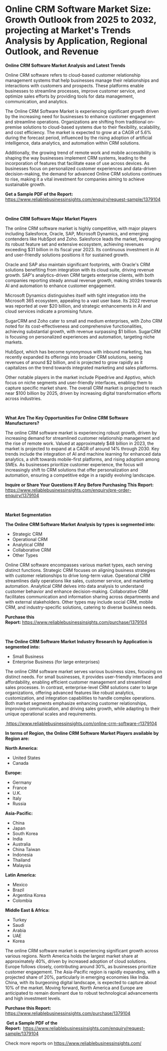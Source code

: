 <p><h1>Online CRM Software Market Size: Growth Outlook from 2025 to 2032, projecting at Market's Trends Analysis by Application, Regional Outlook, and Revenue</h1></p><p><strong>Online CRM Software Market Analysis and Latest Trends</strong></p>
<p><p>Online CRM software refers to cloud-based customer relationship management systems that help businesses manage their relationships and interactions with customers and prospects. These platforms enable businesses to streamline processes, improve customer service, and optimize sales efforts by providing tools for data management, communication, and analytics.</p><p>The Online CRM Software Market is experiencing significant growth driven by the increasing need for businesses to enhance customer engagement and streamline operations. Organizations are shifting from traditional on-premise solutions to cloud-based systems due to their flexibility, scalability, and cost efficiency. The market is expected to grow at a CAGR of 5.6% during the forecast period, influenced by the rising adoption of artificial intelligence, data analytics, and automation within CRM solutions. </p><p>Additionally, the growing trend of remote work and mobile accessibility is shaping the way businesses implement CRM systems, leading to the incorporation of features that facilitate ease of use across devices. As businesses focus on personalized customer experiences and data-driven decision-making, the demand for advanced Online CRM solutions continues to rise, making it a vital investment for companies aiming to achieve sustainable growth.</p></p>
<p><strong>Get a Sample PDF of the Report:&nbsp;</strong> <a href="https://www.reliablebusinessinsights.com/enquiry/request-sample/1379104?utm_campaign=3325&utm_medium=2&utm_source=Github&utm_content=ia&utm_term=09032025&utm_id=online-crm-software">https://www.reliablebusinessinsights.com/enquiry/request-sample/1379104</a></p>
<p>&nbsp;</p>
<p><strong>Online CRM Software Major Market Players</strong></p>
<p><p>The online CRM software market is highly competitive, with major players including Salesforce, Oracle, SAP, Microsoft Dynamics, and emerging contenders like HubSpot and Zoho. Salesforce leads the market, leveraging its robust feature set and extensive ecosystem, achieving revenues exceeding $31 billion in its fiscal year 2023. Its continuous investment in AI and user-friendly solutions positions it for sustained growth.</p><p>Oracle and SAP also maintain significant footprints, with Oracle's CRM solutions benefiting from integration with its cloud suite, driving revenue growth. SAP's analytics-driven CRM targets enterprise clients, with both companies reporting steady annual revenue growth, making strides towards AI and automation to enhance customer engagement.</p><p>Microsoft Dynamics distinguishes itself with tight integration into the Microsoft 365 ecosystem, appealing to a vast user base. Its 2022 revenue was reported at over $20 billion, and strategic enhancements in AI and cloud services indicate a promising future.</p><p>SugarCRM and Zoho cater to small and medium enterprises, with Zoho CRM noted for its cost-effectiveness and comprehensive functionalities, achieving substantial growth, with revenue surpassing $1 billion. SugarCRM is focusing on personalized experiences and automation, targeting niche markets.</p><p>HubSpot, which has become synonymous with inbound marketing, has recently expanded its offerings into broader CRM solutions, seeing revenues of around $2 billion, and is projected to grow rapidly as it capitalizes on the trend towards integrated marketing and sales platforms.</p><p>Other notable players in the market include Pipedrive and Apptivo, which focus on niche segments and user-friendly interfaces, enabling them to capture specific market share. The overall CRM market is projected to reach near $100 billion by 2025, driven by increasing digital transformation efforts across industries.</p></p>
<p>&nbsp;</p>
<p><strong>What Are The Key Opportunities For Online CRM Software Manufacturers?</strong></p>
<p><p>The online CRM software market is experiencing robust growth, driven by increasing demand for streamlined customer relationship management and the rise of remote work. Valued at approximately $48 billion in 2023, the market is projected to expand at a CAGR of around 14% through 2030. Key trends include the integration of AI and machine learning for enhanced data analytics, a shift towards mobile-first platforms, and rising adoption among SMEs. As businesses prioritize customer experience, the focus will increasingly shift to CRM solutions that offer personalization and automation, ensuring a competitive edge in a rapidly evolving landscape.</p></p>
<p><strong>Inquire or Share Your Questions If Any Before Purchasing This Report:</strong> <a href="https://www.reliablebusinessinsights.com/enquiry/pre-order-enquiry/1379104?utm_campaign=3325&utm_medium=2&utm_source=Github&utm_content=ia&utm_term=09032025&utm_id=online-crm-software">https://www.reliablebusinessinsights.com/enquiry/pre-order-enquiry/1379104</a></p>
<p>&nbsp;</p>
<p><strong>Market Segmentation</strong></p>
<p><strong>The Online CRM Software Market Analysis by types is segmented into:</strong></p>
<p><ul><li>Strategic CRM</li><li>Operational CRM</li><li>Analytical CRM</li><li>Collaborative CRM</li><li>Other Types</li></ul></p>
<p><p>Online CRM software encompasses various market types, each serving distinct functions. Strategic CRM focuses on aligning business strategies with customer relationships to drive long-term value. Operational CRM streamlines daily operations like sales, customer service, and marketing automation. Analytical CRM delves into data analysis to understand customer behavior and enhance decision-making. Collaborative CRM facilitates communication and information sharing across departments and with external stakeholders. Other types may include social CRM, mobile CRM, and industry-specific solutions, catering to diverse business needs.</p></p>
<p><strong>Purchase this Report:&nbsp;</strong><a href="https://www.reliablebusinessinsights.com/purchase/1379104?utm_campaign=3325&utm_medium=2&utm_source=Github&utm_content=ia&utm_term=09032025&utm_id=online-crm-software">https://www.reliablebusinessinsights.com/purchase/1379104</a></p>
<p>&nbsp;</p>
<p><strong>The Online CRM Software Market Industry Research by Application is segmented into:</strong></p>
<p><ul><li>Small Business</li><li>Enterprise Business (for large enterprises)</li></ul></p>
<p><p>The online CRM software market serves various business sizes, focusing on distinct needs. For small businesses, it provides user-friendly interfaces and affordability, enabling efficient customer management and streamlined sales processes. In contrast, enterprise-level CRM solutions cater to large organizations, offering advanced features like robust analytics, customization, and integration capabilities to handle complex operations. Both market segments emphasize enhancing customer relationships, improving communication, and driving sales growth, while adapting to their unique operational scales and requirements.</p></p>
<p><a href="https://www.reliablebusinessinsights.com/online-crm-software-r1379104?utm_campaign=3325&utm_medium=2&utm_source=Github&utm_content=ia&utm_term=09032025&utm_id=online-crm-software">&nbsp;https://www.reliablebusinessinsights.com/online-crm-software-r1379104</a></p>
<p><strong>In terms of Region, the Online CRM Software Market Players available by Region are:</strong></p>
<p>
    <p> <strong> North America: </strong>
        <ul>
            <li>United States</li>
            <li>Canada</li>
        </ul>
        </p> 
    <p> <strong> Europe: </strong>
        <ul>
            <li>Germany</li>
            <li>France</li>
            <li>U.K.</li>
            <li>Italy</li>
            <li>Russia</li>
        </ul>
        </p> 
    <p> <strong> Asia-Pacific: </strong>
        <ul>
            <li>China</li>
            <li>Japan</li>
            <li>South Korea</li>
            <li>India</li>
            <li>Australia</li>
            <li>China Taiwan</li>
            <li>Indonesia</li>
            <li>Thailand</li>
            <li>Malaysia</li>
        </ul>
        </p> 
    <p> <strong> Latin America: </strong>
        <ul>
            <li>Mexico</li>
            <li>Brazil</li>
            <li>Argentina Korea</li>
            <li>Colombia</li>
        </ul>
        </p> 
    <p> <strong> Middle East & Africa: </strong>
        <ul>
            <li>Turkey</li>
            <li>Saudi</li>
            <li>Arabia</li>
            <li>UAE</li>
            <li>Korea</li>
        </ul>
    </p>
    </p>
<p><p>The online CRM software market is experiencing significant growth across various regions. North America holds the largest market share at approximately 40%, driven by increased adoption of cloud solutions. Europe follows closely, contributing around 30%, as businesses prioritize customer engagement. The Asia-Pacific region is rapidly expanding, with a projected share of 20%, particularly in emerging economies like India. China, with its burgeoning digital landscape, is expected to capture about 10% of the market. Moving forward, North America and Europe are anticipated to remain dominant due to robust technological advancements and high investment levels.</p></p>
<p><strong>Purchase this Report: </strong><a href="https://www.reliablebusinessinsights.com/purchase/1379104?utm_campaign=3325&utm_medium=2&utm_source=Github&utm_content=ia&utm_term=09032025&utm_id=online-crm-software">https://www.reliablebusinessinsights.com/purchase/1379104</a></p>
<p>&nbsp;<strong>Get a Sample PDF of the Report:&nbsp;&nbsp;</strong><a href="https://www.reliablebusinessinsights.com/enquiry/request-sample/1379104?utm_campaign=3325&utm_medium=2&utm_source=Github&utm_content=ia&utm_term=09032025&utm_id=online-crm-software">https://www.reliablebusinessinsights.com/enquiry/request-sample/1379104</a></p>
<p><strong></strong></p>
<p>Check more reports on <a href="https://www.reliablebusinessinsights.com/?utm_campaign=3325&utm_medium=2&utm_source=Github&utm_content=ia&utm_term=09032025&utm_id=online-crm-software">https://www.reliablebusinessinsights.com/</a></p>